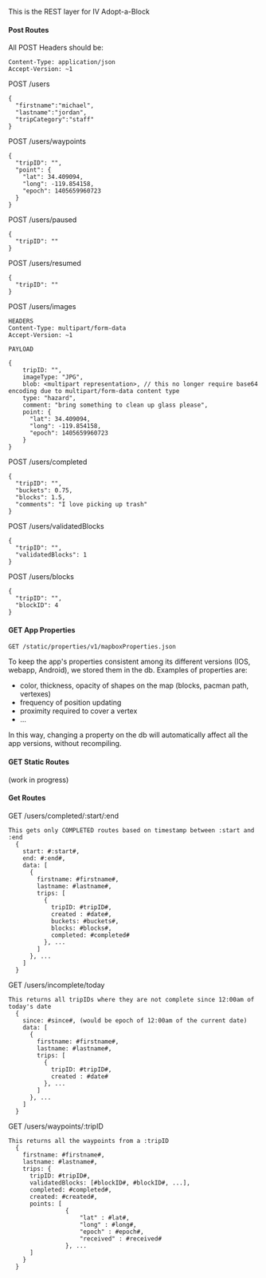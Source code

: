 This is the REST layer for IV Adopt-a-Block

#### Post Routes

All POST Headers should be:
```
Content-Type: application/json
Accept-Version: ~1
```

POST /users
```
{
  "firstname":"michael",
  "lastname":"jordan",
  "tripCategory":"staff"
}
```
POST /users/waypoints
```
{
  "tripID": "",
  "point": {
    "lat": 34.409094,
    "long": -119.854158,
    "epoch": 1405659960723
  }
}
```
POST /users/paused
```
{
  "tripID": ""
}
```
POST /users/resumed
```
{
  "tripID": ""
}
```
POST /users/images
```
HEADERS
Content-Type: multipart/form-data
Accept-Version: ~1

PAYLOAD

{
    tripID: "",
    imageType: "JPG",
    blob: <multipart representation>, // this no longer require base64 encoding due to multipart/form-data content type
    type: "hazard",
    comment: "bring something to clean up glass please",
    point: {
      "lat": 34.409094,
      "long": -119.854158,
      "epoch": 1405659960723
    }
}
```
POST /users/completed
```
{
  "tripID": "",
  "buckets": 0.75,
  "blocks": 1.5,
  "comments": "I love picking up trash"
}
```
POST /users/validatedBlocks
```
{
  "tripID": "",
  "validatedBlocks": 1
}
```
POST /users/blocks
```
{
  "tripID": "",
  "blockID": 4
}
```


#### GET App Properties
```
GET /static/properties/v1/mapboxProperties.json
```
To keep the app's properties consistent among its different versions (IOS, webapp, Android), we stored them in the db.
Examples of properties are:
   - color, thickness, opacity of shapes on the map (blocks, pacman path, vertexes)
   - frequency of position updating
   - proximity required to cover a vertex
   - ...
  
   In this way, changing a property on the db will automatically affect all the app versions, without recompiling.


#### GET Static Routes

(work in progress)



#### Get Routes

GET /users/completed/:start/:end

```
This gets only COMPLETED routes based on timestamp between :start and :end
  {
    start: #:start#,
    end: #:end#,
    data: [
      {
        firstname: #firstname#,
        lastname: #lastname#,
        trips: [
          {
            tripID: #tripID#,
            created : #date#,
            buckets: #buckets#,
            blocks: #blocks#,
            completed: #completed#
          }, ...
        ]
      }, ...
    ]
  }
```

GET /users/incomplete/today

```
This returns all tripIDs where they are not complete since 12:00am of today's date
  {
    since: #since#, (would be epoch of 12:00am of the current date)
    data: [
      {
        firstname: #firstname#,
        lastname: #lastname#,
        trips: [
          {
            tripID: #tripID#,
            created : #date#
          }, ...
        ]
      }, ...
    ]
  }
```

GET /users/waypoints/:tripID

```
This returns all the waypoints from a :tripID
  {
    firstname: #firstname#,
    lastname: #lastname#,
    trips: {
      tripID: #tripID#,
      validatedBlocks: [#blockID#, #blockID#, ...],
      completed: #completed#,
      created: #created#,
      points: [ 
                {
                    "lat" : #lat#,
                    "long" : #long#,
                    "epoch" : #epoch#,
                    "received" : #received#
                }, ...
      ]
    }
  }
```
